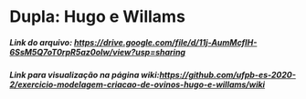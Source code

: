 # Dupla: Hugo e Willams

##### Link do arquivo: https://drive.google.com/file/d/11j-AumMcfIH-6SsM5Q7oT0rpR5az0oIw/view?usp=sharing
##### Link para visualização na página wiki:https://github.com/ufpb-es-2020-2/exercicio-modelagem-criacao-de-ovinos-hugo-e-willams/wiki
